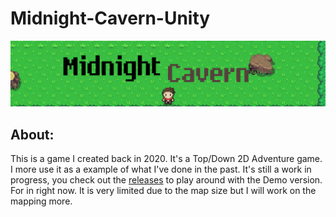 # Midnight-Cavern-Unity
<img src="https://raw.githubusercontent.com/K-209/Midnight-Cavern-Unity/main/Assets/Art/Midnight.png" alt="Banner">

## About:
This is a game I created back in 2020. It's a Top/Down 2D Adventure game. I more use it as a example of what I've done in the past.
It's still a work in progress, you check out the [releases](https://github.com/K-209/Midnight-Cavern-Unity/releases) to play around with the Demo version.
For in right now. It is very limited due to the map size but I will work on the mapping more.
